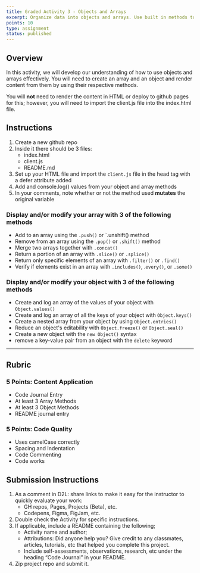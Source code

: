 ```yaml
---
title: Graded Activity 3 - Objects and Arrays
excerpt: Organize data into objects and arrays. Use built in methods to access and manipulate their data.
points: 10
type: assignment
status: published
---
```


<h2>Overview</h2>

In this activity, we will develop our understanding of how to use objects and arrays effectively. You will need to create an array and an object and render content from them by using their respective methods.

You will **not** need to render the content in HTML or deploy to github pages for this; however, you will need to import the client.js file into the index.html file.

<h2>Instructions</h2>

1. Create a new github repo
2. Inside it there should be 3 files:
    - index.html
    - client.js
    - README.md
3. Set up your HTML file and import the `client.js` file in the head tag with a defer attribute added
4. Add and console.log() values from your object and array methods
5. In your comments, note whether or not the method used **mutates** the original variable

### Display and/or modify your array with 3 of the following methods
- Add to an array using the `.push()` or `.unshift() method
- Remove from an array using the `.pop()` or `.shift()` method
- Merge two arrays together with `.concat()`
- Return a portion of an array with `.slice()` or `.splice()`
- Return only specific elements of an array with `.filter()` or `.find()`
- Verify if elements exist in an array with `.includes()`, .`every()`, or `.some()`

### Display and/or modify your object with 3 of the following methods
- Create and log an array of the values of your object with `Object.values()`
- Create and log an array of all the keys of your object with `Object.keys()`
- Create a nested array from your object by using `Object.entries()`
- Reduce an object's editability with `Object.freeze()` or `Object.seal()`
- Create a new object with the `new Object()` syntax
- remove a key-value pair from an object with the `delete` keyword

---
<h2>Rubric</h2>

### 5 Points: Content Application
- Code Journal Entry
- At least 3 Array Methods
- At least 3 Object Methods
- README journal entry
### 5 Points: Code Quality
- Uses camelCase correctly
- Spacing and Indentation
- Code Commenting
- Code works

<h2>Submission Instructions</h2>

1. As a comment in D2L: share links to make it easy for the instructor to quickly evaluate your work:
    - GH repos, Pages, Projects (Beta), etc.
    - Codepens, Figma, FigJam, etc.
2. Double check the Activity for specific instructions.
3. If applicable, include a README containing the following;
    - Activity name and author;
    - Attributions: Did anyone help you? Give credit to any classmates, articles, tutorials, etc that helped you complete this project.
    - Include self-assessments, observations, research, etc under the heading “Code Journal” in your README.
4. Zip project repo and submit it.